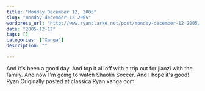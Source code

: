 ```yaml
---
title: "Monday December 12, 2005"
slug: "monday-december-12-2005"
wordpress_url: "http://www.ryanclarke.net/post/monday-december-12-2005/"
date: "2005-12-12"
tags: []
categories: ["Xanga"]
description: ""

---
```


And it's been a good day.
 And top it all off with a trip out for jiaozi with the family.
 And now I'm going to watch Shaolin Soccer. And I hope it's good!
 Ryan
Originally posted at classicalRyan.xanga.com
